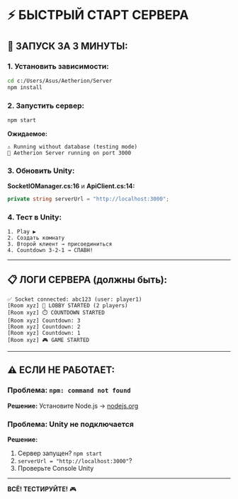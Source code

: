# ⚡ БЫСТРЫЙ СТАРТ СЕРВЕРА

## 🚀 ЗАПУСК ЗА 3 МИНУТЫ:

### 1. Установить зависимости:
```bash
cd c:/Users/Asus/Aetherion/Server
npm install
```

### 2. Запустить сервер:
```bash
npm start
```

**Ожидаемое:**
```
⚠️ Running without database (testing mode)
🚀 Aetherion Server running on port 3000
```

### 3. Обновить Unity:

**SocketIOManager.cs:16** и **ApiClient.cs:14:**
```csharp
private string serverUrl = "http://localhost:3000";
```

### 4. Тест в Unity:
```
1. Play ▶️
2. Создать комнату
3. Второй клиент → присоединиться
4. Countdown 3-2-1 → СПАВН!
```

---

## 📋 ЛОГИ СЕРВЕРА (должны быть):

```
✅ Socket connected: abc123 (user: player1)
[Room xyz] 🏁 LOBBY STARTED (2 players)
[Room xyz] ⏱️ COUNTDOWN STARTED
[Room xyz] Countdown: 3
[Room xyz] Countdown: 2
[Room xyz] Countdown: 1
[Room xyz] 🎮 GAME STARTED
```

---

## ⚠️ ЕСЛИ НЕ РАБОТАЕТ:

### Проблема: `npm: command not found`
**Решение:** Установите Node.js → [nodejs.org](https://nodejs.org/)

### Проблема: Unity не подключается
**Решение:**
1. Сервер запущен? `npm start`
2. `serverUrl = "http://localhost:3000"`?
3. Проверьте Console Unity

---

**ВСЁ! ТЕСТИРУЙТЕ!** 🎮

